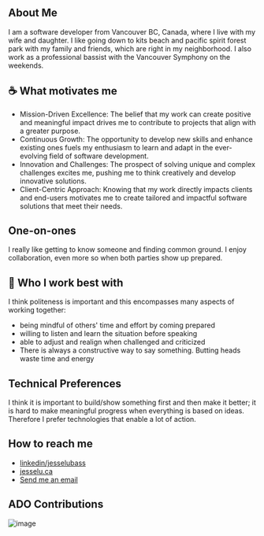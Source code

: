 

## About Me 
I am a software developer from Vancouver BC, Canada, where I live with my wife and daughter. 
I like going down to kits beach and pacific spirit forest park with my family and friends, which are right in my neighborhood.
I also work as a professional bassist with the Vancouver Symphony on the weekends. 

## ☕️ What motivates me
- Mission-Driven Excellence: The belief that my work can create positive and meaningful impact drives me to contribute to projects that align with a greater purpose.
- Continuous Growth: The opportunity to develop new skills and enhance existing ones fuels my enthusiasm to learn and adapt in the ever-evolving field of software development.
- Innovation and Challenges: The prospect of solving unique and complex challenges excites me, pushing me to think creatively and develop innovative solutions.
- Client-Centric Approach: Knowing that my work directly impacts clients and end-users motivates me to create tailored and impactful software solutions that meet their needs.

## One-on-ones 
I really like getting to know someone and finding common ground. 
I enjoy collaboration, even more so when both parties show up prepared. 

## 🙏 Who I work best with
I think politeness is important and this encompasses many aspects of working together:
- being mindful of others' time and effort by coming prepared 
- willing to listen and learn the situation before speaking
- able to adjust and realign when challenged and criticized
- There is always a constructive way to say something. Butting heads waste time and energy 

## Technical Preferences 
I think it is important to build/show something first and then make it better; it is hard to make meaningful progress when everything is based on ideas.
Therefore I prefer technologies that enable a lot of action.

## How to reach me 
- [linkedin/jesselubass](https://www.linkedin.com/in/jesselumusic/)
- [jesselu.ca](https://www.jesselu.ca)
- [Send me an email](mailto:jesse.lu95@gmail.com)

## ADO Contributions
![image](https://github.com/JesseLuBass/jesselubass/assets/67474118/b5c6ddf8-aac6-4ccd-b6aa-604ab0ef33a4)


<!--
**JesseLuBass/jesselubass** is a ✨ _special_ ✨ repository because its `README.md` (this file) appears on your GitHub profile.

Here are some ideas to get you started:

- 🔭 I’m currently working on ...
- 🌱 I’m currently learning ...
- 👯 I’m looking to collaborate on ...
- 🤔 I’m looking for help with ...
- 💬 Ask me about ...
- 📫 How to reach me: ...
- 😄 Pronouns: ...
- ⚡ Fun fact: ...
-->
